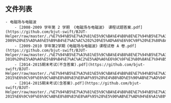 

## 文件列表

    - 电磁场与电磁波
        - [2008-2009 学年第 2 学期 《电磁场与电磁波》 课程试题答案.pdf](https://github.com/bjut-swift/BJUT-Helper/raw/master/./%E7%94%B5%E7%A3%81%E5%9C%BA%E4%B8%8E%E7%94%B5%E7%A3%81%E6%B3%A2/2008-2009%20%E5%AD%A6%E5%B9%B4%E7%AC%AC%202%20%E5%AD%A6%E6%9C%9F%20%E3%80%8A%E7%94%B5%E7%A3%81%E5%9C%BA%E4%B8%8E%E7%94%B5%E7%A3%81%E6%B3%A2%E3%80%8B%20%E8%AF%BE%E7%A8%8B%E8%AF%95%E9%A2%98%E7%AD%94%E6%A1%88.pdf)
        - [2009-2010 学年第2学期《电磁场与电磁波》课程试卷 A 卷.pdf](https://github.com/bjut-swift/BJUT-Helper/raw/master/./%E7%94%B5%E7%A3%81%E5%9C%BA%E4%B8%8E%E7%94%B5%E7%A3%81%E6%B3%A2/2009-2010%20%E5%AD%A6%E5%B9%B4%E7%AC%AC2%E5%AD%A6%E6%9C%9F%E3%80%8A%E7%94%B5%E7%A3%81%E5%9C%BA%E4%B8%8E%E7%94%B5%E7%A3%81%E6%B3%A2%E3%80%8B%E8%AF%BE%E7%A8%8B%E8%AF%95%E5%8D%B7%20A%20%E5%8D%B7.pdf)
        - [2014-2015期末考试(不含答案).pdf](https://github.com/bjut-swift/BJUT-Helper/raw/master/./%E7%94%B5%E7%A3%81%E5%9C%BA%E4%B8%8E%E7%94%B5%E7%A3%81%E6%B3%A2/2014-2015%E6%9C%9F%E6%9C%AB%E8%80%83%E8%AF%95%28%E4%B8%8D%E5%90%AB%E7%AD%94%E6%A1%88%29.pdf)
        - [2014-2015期末考试(含答案).pdf](https://github.com/bjut-swift/BJUT-Helper/raw/master/./%E7%94%B5%E7%A3%81%E5%9C%BA%E4%B8%8E%E7%94%B5%E7%A3%81%E6%B3%A2/2014-2015%E6%9C%9F%E6%9C%AB%E8%80%83%E8%AF%95%28%E5%90%AB%E7%AD%94%E6%A1%88%29.pdf)
